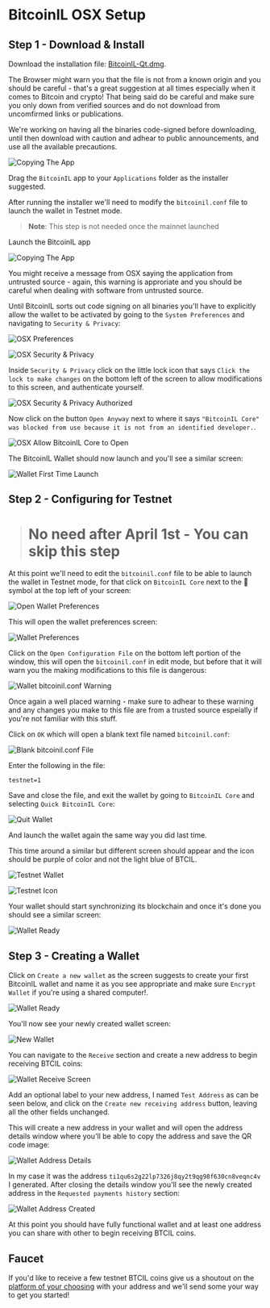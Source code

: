 # BitcoinIL OSX Setup

## Step 1 - Download & Install

Download the installation file: [BitcoinIL-Qt.dmg](https://guides.bitcoinil.org/assets/downloads/binaries/osx/BitcoinIL-Qt.dmg).

The Browser might warn you that the file is not from a known origin and you should be careful - that's a great suggestion at all times especially when it comes to Bitcoin and crypto! That being said do be careful and make sure you only down from verified sources and do not download from uncomfirmed links or publications.

We're working on having all the binaries code-signed before downloading, until then download with caution and adhear to public announcements, and use all the available precautions.


![Copying The App](https://github.com/bitcoinil/guides/raw/main/assets/images/osx/wallet/wallet-install.png)

Drag the `BitcoinIL` app to your `Applications` folder as the installer suggested.

After running the installer we'll need to modify the `bitcoinil.conf` file to launch the wallet in Testnet mode.

> **Note**: This step is not needed once the mainnet launched

Launch the BitcoinIL app 

![Copying The App](https://github.com/bitcoinil/guides/raw/main/assets/images/osx/wallet/bitcoinil-launch.png)

You might receive a message from OSX saying the application from untrusted source - again, this warning is approriate and you should be careful when dealing with software from untrusted source.

Until BitcoinIL sorts out code signing on all binaries you'll have to explicitly allow the wallet to be activated by going to the `System Preferences` and navigating to `Security & Privacy`:

![OSX Preferences](https://github.com/bitcoinil/guides/raw/main/assets/images/osx/wallet/osx-preferences.png)

![OSX Security & Privacy](https://github.com/bitcoinil/guides/raw/main/assets/images/osx/wallet/osx-security-and-privacy.png)

Inside `Security & Privacy` click on the little lock icon that says `Click the lock to make changes` on the bottom left of the screen to allow modifications to this screen, and authenticate yourself.

![OSX Security & Privacy Authorized](https://github.com/bitcoinil/guides/raw/main/assets/images/osx/wallet/osx-security-authorized.png)

Now click on the button `Open Anyway` next to where it says `"BitcoinIL Core" was blocked from use because it is not from an identified developer.`.

![OSX Allow BitcoinIL Core to Open](https://github.com/bitcoinil/guides/raw/main/assets/images/osx/wallet/osx-open-bitcoinil-core.png)

The BitcoinIL Wallet should now launch and you'll see a similar screen:

![Wallet First Time Launch](https://github.com/bitcoinil/guides/raw/main/assets/images/osx/wallet/wallet-first.png)

## Step 2 - Configuring for Testnet

> # No need after April 1st - You can skip this step

At this point we'll need to edit the `bitcoinil.conf` file to be able to launch the wallet in Testnet mode, for that click on `BitcoinIL Core` next to the  symbol at the top left of your screen:

![Open Wallet Preferences](https://github.com/bitcoinil/guides/raw/main/assets/images/osx/wallet/wallet-open-preferences.png)

This will open the wallet preferences screen:

![Wallet Preferences](https://github.com/bitcoinil/guides/raw/main/assets/images/osx/wallet/wallet-preferences.png)

Click on the `Open Configuration File` on the bottom left portion of the window, this will open the `bitcoinil.conf` in edit mode, but before that it will warn you the making modifications to this file is dangerous:

![Wallet `bitcoinil.conf` Warning](https://github.com/bitcoinil/guides/raw/main/assets/images/osx/wallet/wallet-bitcoinil-conf-warning.png)

Once again a well placed warning - make sure to adhear to these warning and any changes you make to this file are from a trusted source espeially if you're not familiar with this stuff.

Click on `OK` which will open a blank text file named `bitcoinil.conf`:

![Blank `bitcoinil.conf` File](https://github.com/bitcoinil/guides/raw/main/assets/images/osx/wallet/bitcoinil-conf.png)

Enter the following in the file:

```
testnet=1
```

Save and close the file, and exit the wallet by going to `BitcoinIL Core` and selecting `Quick BitcoinIL Core`:

![Quit Wallet](https://github.com/bitcoinil/guides/raw/main/assets/images/osx/wallet/quit-wallet.png)

And launch the wallet again the same way you did last time.

This time around a similar but different screen should appear and the icon should be purple of color and not the light blue of BTCIL.

![Testnet Wallet](https://github.com/bitcoinil/guides/raw/main/assets/images/osx/wallet/wallet-testnet.png)

![Testnet Icon](https://github.com/bitcoinil/guides/raw/main/assets/images/osx/wallet/bitcoinil-core-testnet-icon.png)

Your wallet should start synchronizing its blockchain and once it's done you should see a similar screen:

![Wallet Ready](https://github.com/bitcoinil/guides/raw/main/assets/images/osx/wallet/wallet-ready.png)

## Step 3 - Creating a Wallet

Click on `Create a new wallet` as the screen suggests to create your first BitcoinIL wallet and name it as you see appropriate and make sure `Encrypt Wallet` if you're using a shared computer!.

![Wallet Ready](https://github.com/bitcoinil/guides/raw/main/assets/images/osx/wallet/wallet-create.png)

You'll now see your newly created wallet screen:

![New Wallet](https://github.com/bitcoinil/guides/raw/main/assets/images/osx/wallet/wallet-new-wallet.png)

You can navigate to the `Receive` section and create a new address to begin receiving BTCIL coins:

![Wallet Receive Screen](https://github.com/bitcoinil/guides/raw/main/assets/images/osx/wallet/wallet-receive.png)

Add an optional label to your new address, I named `Test Address` as can be seen below, and click on the `Create new receiving address` button, leaving all the other fields unchanged.

This will create a new address in your wallet and will open the address details window where you'll be able to copy the address and save the QR code image:

![Wallet Address Details](https://github.com/bitcoinil/guides/raw/main/assets/images/osx/wallet/wallet-address-info.png)

In my case it was the address `ti1qu6s2g22lp7326j8qy2t9qg98f630cn8veqnc4v` I generated. After closing the details window you'll see the newly created address in the `Requested payments history` section:

![Wallet Address Created](https://github.com/bitcoinil/guides/raw/main/assets/images/osx/wallet/wallet-address-created.png)


At this point you should have fully functional wallet and at least one address you can share with other to begin receiving BTCIL coins.


## Faucet

If you'd like to receive a few testnet BTCIL coins give us a shoutout on the [platform of your choosing](/#social-networks) with your address and we'll send some your way to get you started!